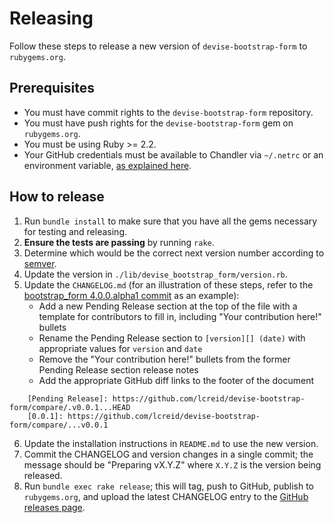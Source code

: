 # Releasing

Follow these steps to release a new version of `devise-bootstrap-form` to `rubygems.org`.

## Prerequisites

* You must have commit rights to the `devise-bootstrap-form` repository.
* You must have push rights for the `devise-bootstrap-form` gem on `rubygems.org`.
* You must be using Ruby >= 2.2.
* Your GitHub credentials must be available to Chandler via `~/.netrc` or an environment variable, [as explained here](https://github.com/mattbrictson/chandler#2-configure-credentials).

## How to release

1. Run `bundle install` to make sure that you have all the gems necessary for testing and releasing.
2.  **Ensure the tests are passing** by running `rake`.
3. Determine which would be the correct next version number according to [semver](http://semver.org/).
4. Update the version in `./lib/devise_bootstrap_form/version.rb`.
5. Update the `CHANGELOG.md` (for an illustration of these steps, refer to the [bootstrap_form 4.0.0.alpha1 commit](https://github.com/bootstrap-ruby/devise-bootstrap-form/commit/8aac3667931a16537ab68038ec4cebce186bd596#diff-4ac32a78649ca5bdd8e0ba38b7006a1e) as an example):
    * Add a new Pending Release section at the top of the file with a template for contributors to fill in, including "Your contribution here!" bullets
    * Rename the Pending Release section to `[version][] (date)` with appropriate values for `version` and `date`
    * Remove the "Your contribution here!" bullets from the former Pending Release section release notes
    * Add the appropriate GitHub diff links to the footer of the document

```
    [Pending Release]: https://github.com/lcreid/devise-bootstrap-form/compare/.v0.0.1...HEAD
    [0.0.1]: https://github.com/lcreid/devise-bootstrap-form/compare/...v0.0.1
```
6. Update the installation instructions in `README.md` to use the new version.
7. Commit the CHANGELOG and version changes in a single commit; the message should be "Preparing vX.Y.Z" where `X.Y.Z` is the version being released.
8. Run `bundle exec rake release`; this will tag, push to GitHub, publish to `rubygems.org`, and upload the latest CHANGELOG entry to the [GitHub releases page](https://github.com/lcreid/devise-bootstrap-form/releases).

